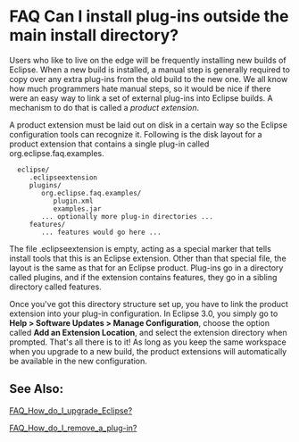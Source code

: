 

FAQ Can I install plug-ins outside the main install directory?
==============================================================

Users who like to live on the edge will be frequently installing new builds of Eclipse. When a new build is installed, a manual step is generally required to copy over any extra plug-ins from the old build to the new one. We all know how much programmers hate manual steps, so it would be nice if there were an easy way to link a set of external plug-ins into Eclipse builds. A mechanism to do that is called a _product extension_.

A product extension must be laid out on disk in a certain way so the Eclipse configuration tools can recognize it. Following is the disk layout for a product extension that contains a single plug-in called org.eclipse.faq.examples.

      eclipse/
         .eclipseextension
         plugins/
            org.eclipse.faq.examples/
               plugin.xml
               examples.jar
            ... optionally more plug-in directories ...
         features/
            ... features would go here ...

The file .eclipseextension is empty, acting as a special marker that tells install tools that this is an Eclipse extension. Other than that special file, the layout is the same as that for an Eclipse product. Plug-ins go in a directory called plugins, and if the extension contains features, they go in a sibling directory called features.

Once you've got this directory structure set up, you have to link the product extension into your plug-in configuration. In Eclipse 3.0, you simply go to **Help > Software Updates > Manage Configuration**, choose the option called **Add an Extension Location**, and select the extension directory when prompted. That's all there is to it! As long as you keep the same workspace when you upgrade to a new build, the product extensions will automatically be available in the new configuration.

  

See Also:
---------

[FAQ\_How\_do\_I\_upgrade_Eclipse?](./FAQ_How_do_I_upgrade_Eclipse.md "FAQ How do I upgrade Eclipse?")

[FAQ\_How\_do\_I\_remove\_a\_plug-in?](./FAQ_How_do_I_remove_a_plug-in.md "FAQ How do I remove a plug-in?")

